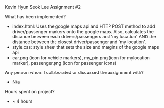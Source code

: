 Kevin Hyun Seok Lee
Assignment #2

What has been implemented?
- index.html: Uses the google maps api and HTTP POST method to add driver/passenger markers onto the google maps. Also, calculates the distance between each drivers/passengers and 'my location' AND the distance between the closest driver/passenger and 'my location'.
- style.css: style sheet that sets the size and margins of the google maps api
- car.png (icon for vehicle markers), my_pin.png (icon for mylocation marker), passenger.png (icon for passenger icons)


Any person whom I collaborated or discussed the assignment with?
- N/a

Hours spent on project?
- ~ 4 hours